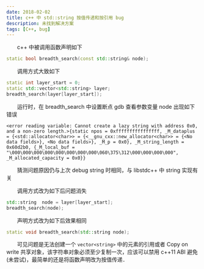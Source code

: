 ```yaml
---
date: 2018-02-02
title: c++ 中 std::string 按值传递和按引用 bug
description: 未找到解决方案
tags: [C++, bug]
---
```


　　c++ 中被调用函数声明如下

```c++
static bool breadth_search(const std::string& node);
```

　　调用方式大致如下

```c++
static int layer_start = 0;
static std::vector<std::string> layer;
breadth_search(layer[layer_start]);
```

　　运行时，在 breadth_search 中设置断点 gdb 查看参数变量 node 出现如下错误

```plain
<error reading variable: Cannot create a lazy string with address 0x0, and a non-zero length.>{static npos = 0xffffffffffffffff, _M_dataplus = {<std::allocator<char>> = {<__gnu_cxx::new_allocator<char>> = {<No data fields>}, <No data fields>}, _M_p = 0x0}, _M_string_length = 0x60d2b0, {_M_local_buf = "\000\000\000\000\000\000\000\000\060\375\312\000\000\000\000", _M_allocated_capacity = 0x0}}
```

　　猜测问题原因仍与上次 debug string 时相同，与 libstdc++ 中 string 实现有关

　　调用方式改为如下后问题消失

```c++
std::string  node = layer[layer_start];
breadth_search(node);
```

　　声明方式改为如下后效果相同

```c++
static void breadth_search(std::string node);
```

　　可见问题是无法创建一个 `vector<string>` 中的元素的引用或者 Copy on write 共享对象，该字符串对象必须至少复制一次，应该可以禁用 c++11 ABI 避免(未尝试)，最简单的还是将函数声明改为按值传递．